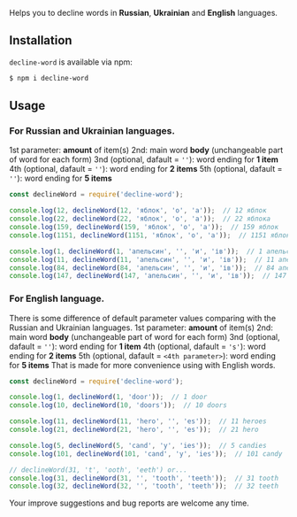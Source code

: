 Helps you to decline words in **Russian**, **Ukrainian** and **English** languages.

## Installation
`decline-word` is available via npm:
``` bash
$ npm i decline-word
```

## Usage
### For **Russian** and **Ukrainian** languages.
1st parameter: **amount** of item(s)
2nd: main word **body** (unchangeable part of word for each form)
3nd (optional, dafault = `''`): word ending for **1 item**
4th (optional, dafault = `''`): word ending for **2 items**
5th (optional, dafault = `''`): word ending for **5 items**
``` js
const declineWord = require('decline-word');

console.log(12, declineWord(12, 'яблок', 'о', 'а'));  // 12 яблок
console.log(22, declineWord(22, 'яблок', 'о', 'а'));  // 22 яблока
console.log(159, declineWord(159, 'яблок', 'о', 'а'));  // 159 яблок
console.log(1151, declineWord(1151, 'яблок', 'о', 'а'));  // 1151 яблоко

console.log(1, declineWord(1, 'апельсин', '', 'и', 'ів'));  // 1 апельсин
console.log(11, declineWord(11, 'апельсин', '', 'и', 'ів'));  // 11 апельсинів
console.log(84, declineWord(84, 'апельсин', '', 'и', 'ів'));  // 84 апельсини
console.log(147, declineWord(147, 'апельсин', '', 'и', 'ів'));  // 147 апельсинів
```

### For **English** language.
There is some difference of default parameter values comparing with the Russian and Ukrainian languages.
1st parameter: **amount** of item(s)
2nd: main word **body** (unchangeable part of word for each form)
3nd (optional, dafault = `''`): word ending for **1 item**
4th (optional, dafault = `'s'`): word ending for **2 items**
5th (optional, dafault = `<4th parameter>`): word ending for **5 items**
That is made for more convenience using with English words.
``` js
const declineWord = require('decline-word');

console.log(1, declineWord(1, 'door'));  // 1 door
console.log(10, declineWord(10, 'doors'));  // 10 doors

console.log(11, declineWord(11, 'hero', '', 'es'));  // 11 heroes
console.log(21, declineWord(21, 'hero', '', 'es'));  // 21 hero

console.log(5, declineWord(5, 'cand', 'y', 'ies'));  // 5 candies
console.log(101, declineWord(101, 'cand', 'y', 'ies'));  // 101 candy

// declineWord(31, 't', 'ooth', 'eeth') or...
console.log(31, declineWord(31, '', 'tooth', 'teeth'));  // 31 tooth
console.log(32, declineWord(32, '', 'tooth', 'teeth'));  // 32 teeth
```

Your improve suggestions and bug reports are welcome any time.

